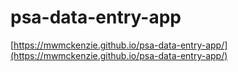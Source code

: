 # psa-data-entry-app

[https://mwmckenzie.github.io/psa-data-entry-app/](https://mwmckenzie.github.io/psa-data-entry-app/)
